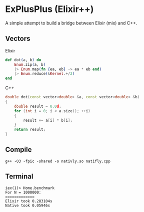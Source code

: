 # ExPlusPlus (Elixir++)
A simple attempt to build a bridge between Elixir (mix) and C++.

## Vectors

Elixir
```elixir
def dot(a, b) do
    Enum.zip(a, b)
    |> Enum.map(fn {ea, eb} -> ea * eb end)
    |> Enum.reduce(&Kernel.+/2)
end
```

C++
```cpp
double dot(const vector<double> &a, const vector<double> &b)
{
    double result = 0.0d;
    for (int i = 0; i < a.size(); ++i) 
    {
        result += a[i] * b[i];    
    }
    return result;
}
```

## Compile
```
g++ -O3 -fpic -shared -o nativly.so natifly.cpp
```
## Terminal 
```
iex(1)> Home.benchmark
For N = 1000000:
=============
Elixir took 0.283104s
Native took 0.05946s
```
